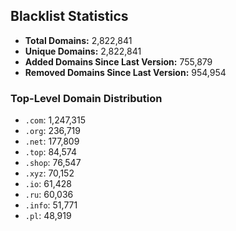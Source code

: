 ## Blacklist Statistics

- **Total Domains:** 2,822,841
- **Unique Domains:** 2,822,841
- **Added Domains Since Last Version:** 755,879
- **Removed Domains Since Last Version:** 954,954

### Top-Level Domain Distribution

-  `.com`: 1,247,315
-  `.org`: 236,719
-  `.net`: 177,809
-  `.top`: 84,574
-  `.shop`: 76,547
-  `.xyz`: 70,152
-  `.io`: 61,428
-  `.ru`: 60,036
-  `.info`: 51,771
-  `.pl`: 48,919

